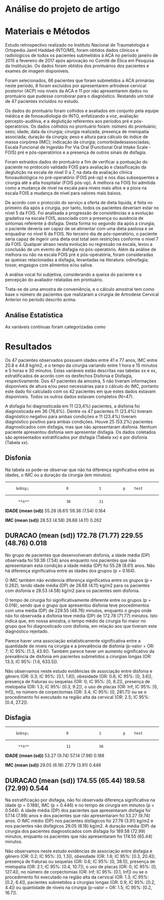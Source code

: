 # Análise do projeto de artigo

# Materiais e Métodos

Estudo retrospectivo realizado no Instituto Nacional de Traumatologia e Ortopedia Jamil Haddad-INTO/MS, foram obtidos dados clínicos e radiológicos de todos os pacientes submetidos à ACA no período janeiro de 2015 a fevereiro de 2017 após aprovação no Comitê de Ética em Pesquisa da Instituição.
Os dados foram obtidos dos prontuários dos pacientes e exames de imagem disponíveis.

Foram selecionados, 66 pacientes que foram submetidos a ACA primárias neste período, 8 foram excluídos por apresentarem artrodese cervical posterior (ACP) nos níveis da ACA e 11 por não apresentarem dados no prontuário que pudesse corroborar para o diagnóstico.
Restando um total de 47 pacientes incluídos no estudo.

Os dados do prontuário foram colhidos e avaliados em conjunto pela equipe médica e de fonoaudiologia do INTO, enfatizando a voz, avaliação percepto-auditiva, e a deglutição referentes aos períodos pré e pós-operatórios.
Os dados colhidos no prontuário foram: número do prontuário; sexo; idade; data da cirurgia; cirurgia realizada; presença de mielopatia associada; duração da cirurgia; peso e altura para cálculo do índice de massa corpórea (IMC); indicação da cirurgia; comorbidadesassociadas; Escala Funcional de Ingestão Por Via Oral (Functional Oral Intake Scale - FOIS) pré e pós-operatórios e a presença de outros sinais de disfagia.

Foram extraídos dados do prontuário a fim de verificar a pontuação do paciente no protocolo validado FOIS para avaliação e classificação da deglutição na escala de nível 0 a 7, na data da avaliação clínica fonoaudiológica no pré-operatório (FOIS pré-op) e nos dias subsequentes a cirurgia até a alta hospitalar (FOIS pós-op).
A melhora na FOIS foi admitida como a mudança de nível na escala para níveis mais altos e a piora na escala FOIS a mudança de nível para valores mais baixos.

De acordo com o protocolo do serviço a oferta de dieta líquida, é feita no primeiro dia após a cirurgia, por tanto, todos os pacientes deveriam estar no nível 5 da FOIS.
Foi analisada a progressão de consistências e a evolução gradativa na escala FOIS, associada com a presença ou ausência de sintomas referente à disfagia.
Desta forma no segundo dia após a cirurgia, o paciente deveria ser capaz de se alimentar com uma dieta pastosa e se enquadrar no nível 6 da FOIS.
No terceiro dia de pós-operatório, o paciente seria capaz de ingerir uma dieta oral total sem restrições conforme o nível 7 da FOIS.
Qualquer atraso nesta evolução ou regressão na escala, levou a conclusão de um evento de disfagia no pós-operatório.
Além da análise de melhora ou não na escala FOIS pré e pós-operatória, foram consideradas as queixas relacionadas a disfagia, levantadas na literatura: odinofagia; tosse; engasgos com alimentos e/ou saliva. 

A análise vocal foi subjetiva, considerando a queixa do paciente e a percepção do avaliador relatadas em prontuário.

Trata-se de uma amostra de conveniência, e o cálculo amostral tem como base o número de pacientes que realizaram a cirurgia de Artrodese Cervical Anterior no período descrito acima.

## Análise Estatística

As variáveis contínuas foram categorizadas como 





# Resultados



Os 47 pacientes observados possuem idades entre 41 e 77 anos, IMC entre 20.8 e 44.8 kg/m2, e o tempo da cirurgia variando entre 1 hora e 15 minutos e 5 horas e 30 minutos.
Estas variáveis estão descritas nas tabelas xx e xx, estratificados de acordo com os desfechos Disfonia e Disfagia, respectivamente.
Dos 47 pacientes da amostra, 5 não tiveram informações disponíveis de altura e/ou peso necessárias para o cálculo do IMC, portanto este dado foi calculado com os 42 pacientes em que estes dados estavam disponíveis.
Todos os outros dados estavam completos (N=47).

A disfagia foi diagnosticada em 11 (23,4%) pacientes, a disfonia foi diagnosticada em 36 (76,6%).
Dentre os 47 pacientes 11 (23.4%) tiveram diagnóstico negativo para ambas condições e 11 (23.4%) tiveram diagnóstico positivo para ambas condições. 
Houve 25 (53.2%) pacientes diagnosticados com disfagia, mas que não apresentaram disfonia.
Nenhum paciente apresentou disfonia sem apresentar disfagia.
Os dados coletados são apresentados estratificados por disfagia (Tabela xx) e por disfonia (Tabela xx).

## Disfonia

Na tabela xx pode-se observar que não há diferença significativa entre as idades, o IMC ou a duração da cirurgia (em minutos).


--------------------------------------------------------------------
         &nbsp;                 0              1          p    test 
------------------------- -------------- -------------- ----- ------
          **n**                 36             11                   

  **IDADE (mean (sd))**    55.28 (8.61)   59.36 (7.54)  0.164       

   **IMC (mean (sd))**     28.53 (4.58)   26.68 (4.11)  0.262       

 **DURACAO (mean (sd))**  172.78 (71.77) 229.55 (48.76) 0.018       
--------------------------------------------------------------------

No grupo de pacientes que desenvolveram disfonia, a idade média (DP) observada foi 59.36 (7.54) anos enquanto nos pacientes que não apresentaram esta condição a idade média (DP) foi 55.28 (8.61) anos.
Não há diferença significativa entre as idades dos grupos (p = 0.164).

O IMC também não evidencia diferença significativa entre os grupos (p = 0.262), tendo idade média (DP) de 26.68 (4.11) kg/m2 para os pacientes com disfonia e 28.53 (4.58) kg/m2 para os pacientes sem disfonia.

O tempo de cirurgia foi significativamente diferente entre os grupos (p = 0.018), sendo que o grupo que apresentou disfonia teve procedimentos com uma média (DP) de 229.55 (48.76) minutos, enquanto o grupo onde não foi observada a disfonia teve média (DP) de 172.78 (71.77) minutos.
Isto indica que, em nossa amostra, o tempo médio de cirurgia foi maior no grupo que foi diagnosticado com disfonia, em relação aos que tiveram este diagnóstico rejeitado.

Parece haver uma associação estatisticamente significativa entre a quantidade de níveis na cirurgia e a prevalência de disfonia (p-valor = OR: 7; IC 95%: [1.3, 43.9]).
Também parece haver um aumento significativo da prevalência de disfonia em pacientes submetidos a cirurgias longas (OR: 13.3; IC 95%: [1.6, 633.5]).

Não observamos neste estudo evidências de associação entre disfonia e
gênero (OR: 0.3; IC 95%: [0.1, 1.6]),
obesidade (OR: 0.6; IC 95%: [0, 3.6]),
presença de fraturas ou sequelas (OR: 0; IC 95%: [0, 8.2]),
presença de mielopatia (OR: 1.3; IC 95%: [0.3, 9.2]),
o uso de placas (OR: Inf; IC 95%: [0, Inf]),
no número de corpectomias (OR: 3.4; IC 95%: [0, 281.7])
ou
se o procedimento foi executado na região alta da cervical (OR: 2.5; IC 95%: [0.4, 27.2]).

## Disfagia


--------------------------------------------------------------------
         &nbsp;                 0              1          p    test 
------------------------- -------------- -------------- ----- ------
          **n**                 11             36                   

  **IDADE (mean (sd))**    53.27 (9.74)   57.14 (7.98)  0.188       

   **IMC (mean (sd))**     29.05 (6.18)   27.79 (3.91)  0.446       

 **DURACAO (mean (sd))**  174.55 (65.44) 189.58 (72.99) 0.544       
--------------------------------------------------------------------

Na estratificação por disfagia, não foi observada diferença significativa na idade (p = 0.188), IMC (p = 0.446) e no tempo de cirurgia em minutos (p = 0.544).
A idade média (DP) dos pacientes que apresentaram disfagia foi 57.14 (7.98) anos e dos pacientes que não apresentaram foi 53.27 (9.74) anos.
O IMC médio (DP) nos pacientes disfágicos foi 27.79 (3.91) kg/m2 e nos pacientes não disfágicos 29.05 (6.18) kg/m2.
A duração média (DP) da cirurgia dos pacientes diagnosticados com disfagia foi 189.58 (72.99) minutos, enquanto os pacientes que não apresentaram foi 174.55 (65.44) minutos.

Não observamos neste estudo evidências de associação entre disfagia e
gênero (OR: 0.2; IC 95%: [0, 1.3]),
obesidade (OR: 1.8; IC 95%: [0.3, 20.4]),
presença de fraturas ou sequelas (OR: 0.6; IC 95%: [0, 38.1]),
presença de mielopatia (OR: 2.1; IC 95%: [0.4, 10.7]),
o uso de placas (OR: 0; IC 95%: [0, 127.4]),
no número de corpectomias (OR: Inf; IC 95%: [0.1, Inf])
ou
se o procedimento foi executado na região alta da cervical (OR: 1.3; IC 95%: [0.2, 6.4]),
pacientes submetidos a cirurgias longas (OR: 0.9; IC 95%: [0.2, 4.4]) ou
quantidade de níveis na cirurgia (p-valor = OR: 1.5; IC 95%: [0.2, 16.7]).
